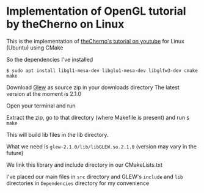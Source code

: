 # Implementation of OpenGL tutorial by theCherno on Linux


This is the implementation of [theCherno's tutorial on youtube](https://www.youtube.com/watch?v=W3gAzLwfIP0&list=PLlrATfBNZ98foTJPJ_Ev03o2oq3-GGOS2
)
for Linux (Ubuntu) using CMake

So the dependencies I've installed

`$ sudo apt install libgl1-mesa-dev libglu1-mesa-dev libglfw3-dev cmake make`

Download [Glew](https://glad.dav1d.de/) as source zip in your downloads directory
The latest version at the moment is 2.1.0

Open your terminal and run

Extract the zip, go to that directory (where Makefile is present) and run `$ make`

This will build lib files in the lib directory.

What we need is `glew-2.1.0/lib/libGLEW.so.2.1.0` (version may vary in the future)

We link this library and include directory in our CMakeLists.txt

I've placed our main files in `src` directory and GLEW's `include` and `lib` directories
in `Dependencies` directory for my convenience
